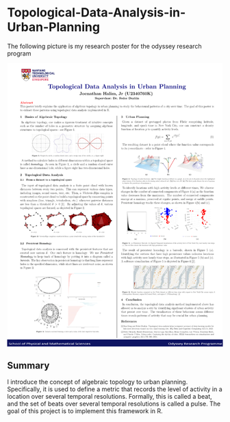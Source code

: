 # Topological-Data-Analysis-in-Urban-Planning

The following picture is my research poster for the odyssey research program

![alt text](https://github.com/JoenathanHalim/Topological-Data-Analysis-in-Urban-Planning/blob/main/Topological%20Data%20Analysis%20in%20Urban%20Planning.png)

## Summary
I introduce the concept of algebraic topology to urban planning. Specifically, it is used to define a metric that records the level of activity in a location over several temporal resolutions. Formally, this is called a beat, and the set of beats over several temporal resolutions is called a pulse. The goal of this project is to implement this framework in R.
